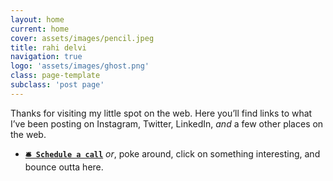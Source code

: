 ```yaml
---
layout: home
current: home
cover: assets/images/pencil.jpeg
title: rahi delvi
navigation: true
logo: 'assets/images/ghost.png'
class: page-template
subclass: 'post page'
---
```


Thanks for visiting my little spot on the web. Here you’ll find links to what I’ve been posting on Instagram, Twitter, LinkedIn, _and_ a few other places on the web.

- **[`🛎 Schedule a call`][1]** _or_, poke around, click on something interesting, and bounce outta here.

[1]: https://vyte.in/rahi
